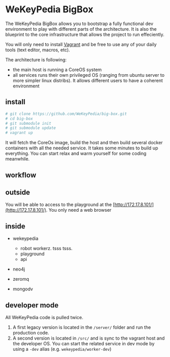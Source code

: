 # WeKeyPedia BigBox

The WeKeyPedia BigBox allows you to bootstrap a fully functional dev environment to play with different parts of the architecture. It is also the blueprint to the core infrastructure that allows the project to run effeciently.

You will only need to install [Vagrant](htt://vagrantup.com) and be free to use any of your daily tools (text editor, macros, etc).

The architecture is following:

- the main host is running a CoreOS system
- all services runs their own privileged OS (ranging from ubuntu server to more simpler linux distribs). It allows different users to have a coherent environment

## install

```sh
# git clone https://github.com/WeKeyPedia/big-box.git
# cd big-box
# git submodule init
# git submodule update
# vagrant up
```

It will fetch the CoreOs image, build the host and then build several docker containers with all the needed service. It takes some minutes to build up everything. You can start relax and warm yourself for some coding meanwhile.

## workflow



## outside

You will be able to access to the playground at the [http://172.17.8.101/](http://172.17.8.101/). You only need a web browser

## inside

- wekeypedia
  - robot workerz. tsss tsss.
  - playground
  - api

- neo4j
- zeromq
- mongodv

## developer mode

All WeKeyPedia code is pulled twice.

1. A first legacy version is located in the  `/server/` folder and run the production code.
2. A second version is located in `/src/` and is sync to the vagrant host and the developer OS. You can start the related service in dev mode by using a `-dev` alias (e.g. `wekeypedia/worker-dev`)
